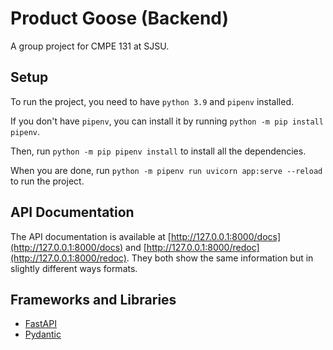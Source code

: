 # Product Goose (Backend)

A group project for CMPE 131 at SJSU.

## Setup

To run the project, you need to have `python 3.9` and `pipenv` installed.

If you don't have `pipenv`, you can install it by running `python -m pip install pipenv`.

Then, run `python -m pip pipenv install` to install all the dependencies.

When you are done, run `python -m pipenv run uvicorn app:serve --reload` to run the project.

## API Documentation

The API documentation is available at [http://127.0.0.1:8000/docs](http://127.0.0.1:8000/docs) and 
[http://127.0.0.1:8000/redoc](http://127.0.0.1:8000/redoc). They both show the same information but 
in slightly different ways formats.

## Frameworks and Libraries

+ [FastAPI](https://fastapi.tiangolo.com/)
+ [Pydantic](https://pydantic-docs.helpmanual.io/)
